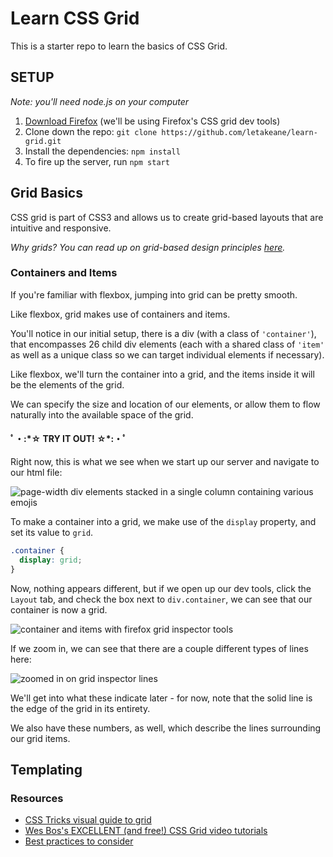 # Learn CSS Grid

This is a starter repo to learn the basics of CSS Grid.

## SETUP

_Note: you'll need node.js on your computer_

1. [Download Firefox](https://www.mozilla.org/en-US/firefox/new/) (we'll be using Firefox's CSS grid dev tools)
2. Clone down the repo: `git clone https://github.com/letakeane/learn-grid.git`
3. Install the dependencies: `npm install`
4. To fire up the server, run `npm start`

## Grid Basics

CSS grid is part of CSS3 and allows us to create grid-based layouts that are intuitive and responsive.

_Why grids? You can read up on grid-based design principles [here](https://www.smashingmagazine.com/2017/12/building-better-ui-designs-layout-grids/)._

### Containers and Items

If you're familiar with flexbox, jumping into grid can be pretty smooth.

Like flexbox, grid makes use of containers and items.

You'll notice in our initial setup, there is a div (with a class of `'container'`), that encompasses 26 child div elements (each with a shared class of `'item'` as well as a unique class so we can target individual elements if necessary).

Like flexbox, we'll turn the container into a grid, and the items inside it will be the elements of the grid.

We can specify the size and location of our elements, or allow them to flow naturally into the available space of the grid.

#### ﾟ・:\*☆ TRY IT OUT! ☆\*:・ﾟ

Right now, this is what we see when we start up our server and navigate to our html file:

![page-width div elements stacked in a single column containing various emojis](https://media.giphy.com/media/9oIrQRccl2OA9DKuos/giphy.gif)

To make a container into a grid, we make use of the `display` property, and set its value to `grid`.

```css
.container {
  display: grid;
}
```

Now, nothing appears different, but if we open up our dev tools, click the `Layout` tab, and check the box next to `div.container`, we can see that our container is now a grid.

![container and items with firefox grid inspector tools](https://i.imgur.com/RxlAD2X.png)

If we zoom in, we can see that there are a couple different types of lines here:

![zoomed in on grid inspector lines](https://i.imgur.com/dyVPK9n.png)

We'll get into what these indicate later - for now, note that the solid line is the edge of the grid in its entirety.

We also have these numbers, as well, which describe the lines surrounding our grid items.

## Templating



### Resources

* [CSS Tricks visual guide to grid](https://css-tricks.com/snippets/css/complete-guide-grid/)
* [Wes Bos's EXCELLENT (and free!) CSS Grid video tutorials](https://cssgrid.io/)
* [Best practices to consider](https://www.smashingmagazine.com/2018/04/best-practices-grid-layout/)
